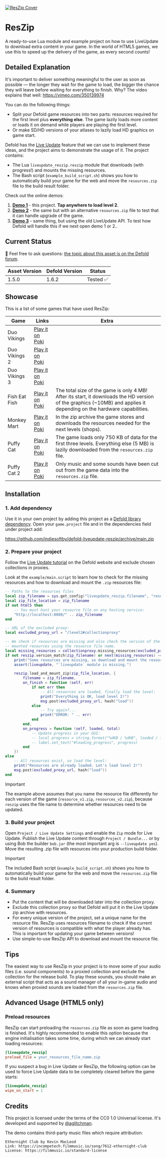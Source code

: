 [![ResZip Cover](cover.jpg)](https://github.com/indiesoftby/defold-liveupdate-reszip)

# ResZip

A ready-to-use Lua module and example project on how to use LiveUpdate to download extra content in your game. In the world of HTML5 games, we use this to speed up the delivery of the game, as every second counts!

## Detailed Explanation

It's important to deliver something meaningful to the user as soon as possible — the longer they wait for the game to load, the bigger the chance they will leave before waiting for everything to finish. Why? The video explains that well: https://vimeo.com/350139974

You can do the following things:
- Split your Defold game resources into two parts: resources required for the first level plus **everything else**. The game lazily loads more content or loads it on demand while players are playing the first level.
- Or make SD/HD versions of your atlases to lazily load HD graphics on game start.

Defold has the [Live Update](https://defold.com/manuals/live-update/) feature that we can use to implement these ideas, and the project aims to demonstrate the usage of it. The project contains:

- The Lua `liveupdate_reszip.reszip` module that downloads (with progress!) and mounts the missing resources.
- The Bash script (`example_build_script.sh`) shows you how to automatically build your game for the web and move the `resources.zip` file to the build result folder.

Check out the online demos:
1. [**Demo 1**](https://indiesoftby.github.io/defold-liveupdate-reszip/bundle-1/index.html) - this project. **Tap anywhere to load level 2.**
2. [**Demo 2**](https://indiesoftby.github.io/defold-liveupdate-reszip/bundle-2/index.html) - the same but with an alternative `resources.zip` file to test that it can handle upgrade of the game.
3. [**Demo 3**](https://indiesoftby.github.io/defold-liveupdate-reszip/old-version/index.html) - same thing, but using the old LiveUpdate API. To test how Defold will handle this if we next open demo 1 or 2..

## Current Status

💬 Feel free to ask questions: [the topic about this asset is on the Defold forum](https://forum.defold.com/t/use-live-update-to-improve-load-speed-of-html5-game/67686).

| Asset Version   | Defold Version | Status        |
| --------------- | -------------- | ------------- |
| 1.5.0           | 1.6.2          | Tested ✅     |

## Showcase

This is a list of some games that have used ResZip:

| Game            | Links | Extra |
| --------------- | ----- | ----- |
| Duo Vikings     | [Play it on Poki](https://poki.com/en/g/duo-vikings) |
| Duo Vikings 2   | [Play it on Poki](https://poki.com/en/g/duo-vikings-2) |
| Duo Vikings 3   | [Play it on Poki](https://poki.com/en/g/duo-vikings-3) |
| Fish Eat Fish   | [Play it on Poki](https://poki.com/en/g/fish-eat-fish) | The total size of the game is only 4 MB! After its start, it downloads the HD version of the graphics (~10MB) and applies it depending on the hardware capabilities. |
| Monkey Mart     | [Play it on Poki](https://poki.com/en/g/monkey-mart) | In the zip archive the game stores and downloads the resources needed for the next levels (shops). |
| Puffy Cat       | [Play it on Poki](https://poki.com/en/g/puffy-cat) | The game loads only 750 KB of data for the first three levels. Everything else (5 MB) is lazily downloaded from the `resources.zip` file. |
| Puffy Cat 2     | [Play it on Poki](https://poki.com/en/g/puffy-cat-2) | Only music and some sounds have been cut out from the game data into the `resources.zip` file. |

## Installation

### 1. Add dependency

Use it in your own project by adding this project as a [Defold library dependency](http://www.defold.com/manuals/libraries/). Open your `game.project` file and in the dependencies field under project add:

https://github.com/indiesoftby/defold-liveupdate-reszip/archive/main.zip

### 2. Prepare your project

Follow the [Live Update tutorial](https://defold.com/manuals/live-update/) on the Defold website and exclude chosen collections in proxies.

Look at the `example/main.script` to learn how to check for the missing resources and how to download and mount the `.zip` resources file:

```lua
-- Paths to the resources files
local zip_filename = sys.get_config("liveupdate_reszip.filename", "resources.zip")
local zip_file_location = zip_filename
if not html5 then
    -- You must host your resource file on any hosting service:
    "http://localhost:8080/" .. zip_filename
end

-- URL of the excluded proxy:
local excluded_proxy_url = "/level2#collectionproxy"

-- We check if resources are missing and also check the version of the currently
-- mounted resources using the resource file name.
local missing_resources = collectionproxy.missing_resources(excluded_proxy_url)
if not reszip.version_match(zip_filename) or next(missing_resources) ~= nil then
    print("Some resources are missing, so download and mount the resources archive...")
    assert(liveupdate, "`liveupdate` module is missing.")

    reszip.load_and_mount_zip(zip_file_location, {
        filename = zip_filename,
        on_finish = function (self, err)
            if not err then
                -- All resources are loaded, finally load the level:
                print("Everything is OK, load level 2!")
                msg.post(excluded_proxy_url, hash("load"))
            else
                -- Try again?...
                print("ERROR: " .. err)
            end
        end,
        on_progress = function (self, loaded, total)
            -- Update progress in your GUI:
            -- local progress = string.format("%dKB / %dKB", loaded / 1024, total / 1024)
            -- label.set_text("#loading_progress", progress)
        end
    })
else
    -- All resources exist, so load the level:
    print("Resources are already loaded. Let's load level 2!")
    msg.post(excluded_proxy_url, hash("load"))
end
```

> [!IMPORTANT]
> The example above assumes that you name the resource file differently for each version of the game (`resource_v1.zip`, `resources_v2.zip`), because `reszip` uses the file name to determine whether resources need to be updated.

### 3. Build your project

Open `Project / Live Update Settings` and enable the `Zip` mode for Live Update. Publish the Live Update content through `Project / Bundle...` or by using Bob the builder `bob.jar` (the most important arg is `--liveupdate yes`). Move the resulting .zip file with resources into your production build folder.

> [!IMPORTANT]
> The included Bash script (`example_build_script.sh`) shows you how to automatically build your game for the web and move the `resources.zip` file to the build result folder.

### 4. Summary

- Put the content that will be downloaded later into the collection proxy.
- Exclude this collection proxy so that Defold will put it in the Live Update zip archive with resources.
- For every unique version of the project, set a unique name for the resource file. ResZip uses resources filename to check if the current version of resources is compatible with what the player already has. This is important for updating your game between versions!
- Use simple-to-use ResZip API to download and mount the resource file.

## Tips

The easiest way to use ResZip in your project is to move some of your audio files (i.e. sound components) to a proxied collection and exclude the collection for the release build. To play these sounds, you should make an external script that acts as a sound manager of all your in-game audio and knows when proxied sounds are loaded from the `resources.zip` file.

## Advanced Usage (HTML5 only)

### Preload resources

ResZip can start preloading the `resources.zip` file as soon as game loading is finished. It's highly recommended to enable this option because the engine initialisation takes some time, during which we can already start loading resources:

```ini
[liveupdate_reszip]
preload_file = your_resources_file_name.zip
```

If you suspect a bug in Live Update or ResZip, the following option can be used to force Live Update data to be completely cleared before the game starts:

```ini
[liveupdate_reszip]
wipe_on_start = 1
```

## Credits

This project is licensed under the terms of the CC0 1.0 Universal license. It's developed and supported by [@aglitchman](https://github.com/aglitchman). 

The demo contains third-party music files which require attribution:
```
Ethernight Club by Kevin MacLeod
Link: https://incompetech.filmmusic.io/song/7612-ethernight-club
License: https://filmmusic.io/standard-license
```
